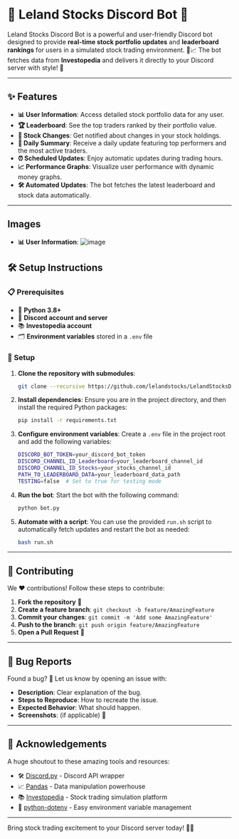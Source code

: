 # 🌟 Leland Stocks Discord Bot 🚀

Leland Stocks Discord Bot is a powerful and user-friendly Discord bot designed to provide **real-time stock portfolio updates** and **leaderboard rankings** for users in a simulated stock trading environment. 🏦📈 The bot fetches data from **Investopedia** and delivers it directly to your Discord server with style! 🎉

---

## ✨ Features

- **📊 User Information**: Access detailed stock portfolio data for any user.
- **🏆 Leaderboard**: See the top traders ranked by their portfolio value.
- **🔔 Stock Changes**: Get notified about changes in your stock holdings.
- **📅 Daily Summary**: Receive a daily update featuring top performers and the most active traders.
- **⏰ Scheduled Updates**: Enjoy automatic updates during trading hours.
- **📈 Performance Graphs**: Visualize user performance with dynamic money graphs.
- **🛠 Automated Updates**: The bot fetches the latest leaderboard and stock data automatically.

---
## Images

- **📊 User Information**:
![image](https://github.com/user-attachments/assets/ddd9ad19-857a-431b-b5b4-866cddc92914)

## 🛠️ Setup Instructions

### 📋 Prerequisites

- 🐍 **Python 3.8+**
- 🤖 **Discord account and server**
- 📚 **Investopedia account**
- 🗂️ **Environment variables** stored in a `.env` file

### 🔧 Setup

1. **Clone the repository with submodules**:
    ```bash
    git clone --recursive https://github.com/lelandstocks/LelandStocksDiscordBot.git
    ```

2. **Install dependencies**:
    Ensure you are in the project directory, and then install the required Python packages:
    ```bash
    pip install -r requirements.txt
    ```

3. **Configure environment variables**:
    Create a `.env` file in the project root and add the following variables:
    ```bash
    DISCORD_BOT_TOKEN=your_discord_bot_token
    DISCORD_CHANNEL_ID_Leaderboard=your_leaderboard_channel_id
    DISCORD_CHANNEL_ID_Stocks=your_stocks_channel_id
    PATH_TO_LEADERBOARD_DATA=your_leaderboard_data_path
    TESTING=false  # Set to true for testing mode
    ```

4. **Run the bot**:
    Start the bot with the following command:
    ```bash
    python bot.py
    ```

5. **Automate with a script**:
    You can use the provided `run.sh` script to automatically fetch updates and restart the bot as needed:
    ```bash
    bash run.sh
    ```

---

## 🤝 Contributing

We ❤️ contributions! Follow these steps to contribute:

1. **Fork the repository** 🍴
2. **Create a feature branch**: `git checkout -b feature/AmazingFeature`  
3. **Commit your changes**: `git commit -m 'Add some AmazingFeature'`  
4. **Push to the branch**: `git push origin feature/AmazingFeature`  
5. **Open a Pull Request** 🔄

---

## 🐛 Bug Reports

Found a bug? 🐞 Let us know by opening an issue with:

- **Description**: Clear explanation of the bug.
- **Steps to Reproduce**: How to recreate the issue.
- **Expected Behavior**: What should happen.
- **Screenshots**: (if applicable) 📸

---

## 🌟 Acknowledgements

A huge shoutout to these amazing tools and resources:

- 🛠️ [Discord.py](https://discordpy.readthedocs.io/en/stable/) - Discord API wrapper  
- 📈 [Pandas](https://pandas.pydata.org/) - Data manipulation powerhouse  
- 📚 [Investopedia](https://www.investopedia.com/) - Stock trading simulation platform  
- 🌱 [python-dotenv](https://pypi.org/project/python-dotenv/) - Easy environment variable management  

---

Bring stock trading excitement to your Discord server today! 🌟✨
